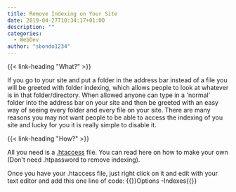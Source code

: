 ```yaml
---
title: Remove Indexing on Your Site
date: 2019-04-27T10:34:17+01:00
description: ""
categories:
  - WebDev
author: "sbondo1234"
---
```


{{< link-heading "What?" >}}

If you go to your site and put a folder in the address bar instead of a file you will be greeted with folder indexing, which allows people to look at whatever is in that folder/directory. When allowed anyone can type in a 'normal' folder into the address bar on your site and then be greeted with an easy way of seeing every folder and every file on your site. There are many reasons you may not want people to be able to access the indexing of you site and lucky for you it is really simple to disable it.

{{< link-heading "How?" >}}

All you need is a <a href="https://log.sbond.co/log/webdev/making-.htaccess-and.htpassword/" class="b bb bw pb1 no-underline black dim">.htaccess<a> file. You can read here on how to make your own (Don't need .htpassword to remove indexing).

Once you have your .htaccess file, just right click on it and edit with your text editor and add this one line of code:
{{<highlight Apache>}}Options -Indexes{{</highlight>}}
